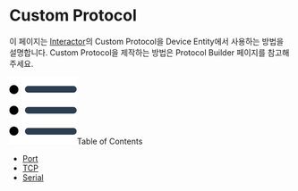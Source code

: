 # Custom Protocol
이 페이지는 <u>Interactor</u>의 Custom Protocol을 Device Entity에서 사용하는 방법을 설명합니다. Custom Protocol을 제작하는 방법은 Protocol Builder 페이지를 참고해주세요.

<div class="toc-title"><img src="../../img/icon/list.svg">Table of Contents</div>

- [Port](port.md)
- [TCP](#)
- [Serial](#)
